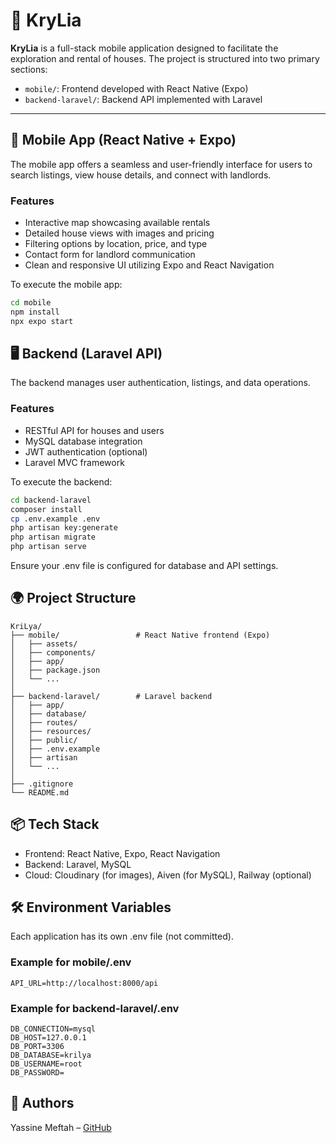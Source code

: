# 🏡 KryLia

**KryLia** is a full-stack mobile application designed to facilitate the exploration and rental of houses. The project is structured into two primary sections:

- `mobile/`: Frontend developed with React Native (Expo)
- `backend-laravel/`: Backend API implemented with Laravel

---

## 📱 Mobile App (React Native + Expo)

The mobile app offers a seamless and user-friendly interface for users to search listings, view house details, and connect with landlords.

### Features

- Interactive map showcasing available rentals
- Detailed house views with images and pricing
- Filtering options by location, price, and type
- Contact form for landlord communication
- Clean and responsive UI utilizing Expo and React Navigation

To execute the mobile app:

```bash
cd mobile
npm install
npx expo start
```

## 🖥️ Backend (Laravel API)

The backend manages user authentication, listings, and data operations.

### Features

- RESTful API for houses and users
- MySQL database integration
- JWT authentication (optional)
- Laravel MVC framework

To execute the backend:

```bash
cd backend-laravel
composer install
cp .env.example .env
php artisan key:generate
php artisan migrate
php artisan serve
```

Ensure your .env file is configured for database and API settings.

## 🌍 Project Structure

```plaintext
KriLya/
├── mobile/                 # React Native frontend (Expo)
│   ├── assets/
│   ├── components/
│   ├── app/
│   ├── package.json
│   └── ...
│
├── backend-laravel/        # Laravel backend
│   ├── app/
│   ├── database/
│   ├── routes/
│   ├── resources/
│   ├── public/
│   ├── .env.example
│   ├── artisan
│   └── ...
│
├── .gitignore
└── README.md
```

## 📦 Tech Stack

- Frontend: React Native, Expo, React Navigation
- Backend: Laravel, MySQL
- Cloud: Cloudinary (for images), Aiven (for MySQL), Railway (optional)

## 🛠️ Environment Variables

Each application has its own .env file (not committed).

### Example for mobile/.env

```plaintext
API_URL=http://localhost:8000/api
```

### Example for backend-laravel/.env

```plaintext
DB_CONNECTION=mysql
DB_HOST=127.0.0.1
DB_PORT=3306
DB_DATABASE=krilya
DB_USERNAME=root
DB_PASSWORD=
```

## 👥 Authors

Yassine Meftah – [GitHub](https://github.com/yassinemeft)

